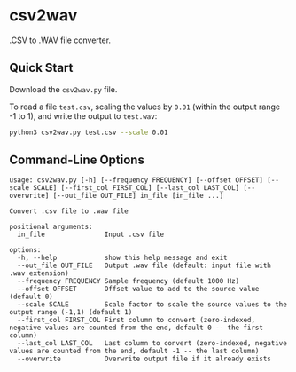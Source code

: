 # csv2wav

.CSV to .WAV file converter.

## Quick Start

Download the `csv2wav.py` file.

To read a file `test.csv`, scaling the values by `0.01` (within the output range -1 to 1), and write the output to `test.wav`:

```bash
python3 csv2wav.py test.csv --scale 0.01
```

## Command-Line Options

```
usage: csv2wav.py [-h] [--frequency FREQUENCY] [--offset OFFSET] [--scale SCALE] [--first_col FIRST_COL] [--last_col LAST_COL] [--overwrite] [--out_file OUT_FILE] in_file [in_file ...]

Convert .csv file to .wav file

positional arguments:
  in_file               Input .csv file

options:
  -h, --help            show this help message and exit
  --out_file OUT_FILE   Output .wav file (default: input file with .wav extension)
  --frequency FREQUENCY Sample frequency (default 1000 Hz)
  --offset OFFSET       Offset value to add to the source value (default 0)
  --scale SCALE         Scale factor to scale the source values to the output range (-1,1) (default 1)
  --first_col FIRST_COL First column to convert (zero-indexed, negative values are counted from the end, default 0 -- the first column)
  --last_col LAST_COL   Last column to convert (zero-indexed, negative values are counted from the end, default -1 -- the last column)
  --overwrite           Overwrite output file if it already exists
```

